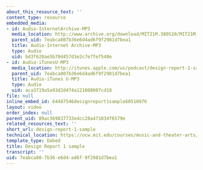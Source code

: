 ```yaml
---
about_this_resource_text: ''
content_type: resource
embedded_media:
- id: Audio-InternetArchive-MP3
  media_location: http://www.archive.org/download/MIT21M.380S10/MIT21M_380S10assn1_a.mp3
  parent_uid: 7eabca807b36e6d4ad6f9f2981d7bea1
  title: Audio-Internet Archive-MP3
  type: Audio
  uid: bd3f620ae5b70d457d3e2c7e7fef548e
- id: Audio-iTunesU-MP3
  media_location: http://itunes.apple.com/us/podcast/design-report-1-sample-athenacl/id439700566?i=94265785
  parent_uid: 7eabca807b36e6d4ad6f9f2981d7bea1
  title: Audio-iTunes U-MP3
  type: Audio
  uid: aca3719a5a93d2d474a121088007cd18
file: null
inline_embed_id: 64487546designreport1sample60510976
layout: video
order_index: null
parent_uid: 89ac369837733e4cc28a471034f6579e
related_resources_text: ''
short_url: design-report-1-sample
technical_location: https://ocw.mit.edu/courses/music-and-theater-arts/21m-380-music-and-technology-algorithmic-and-generative-music-spring-2010/assignments-and-projects/design-report-1/design-report-1-sample
template_type: Embed
title: Design Report 1 sample
transcript: ''
uid: 7eabca80-7b36-e6d4-ad6f-9f2981d7bea1
---
```

